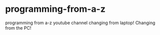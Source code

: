 # programming-from-a-z
programming from a-z youtube channel
changing from laptop!
Changing from the PC!
